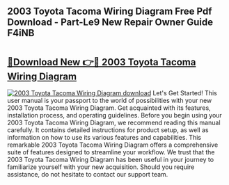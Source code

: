 ## 2003 Toyota Tacoma Wiring Diagram Free Pdf Download - Part-Le9 New Repair Owner Guide F4iNB

# <h2><a href="http://dfse70.blite.top/?on=2003+Toyota+Tacoma+Wiring+Diagram">🔗Download New 👉🔴 2003 Toyota Tacoma Wiring Diagram</a></h2>

[![2003 Toyota Tacoma Wiring Diagram download](https://i.imgur.com/lujVjoI.png)](http://dfse70.blite.top/?on=2003+Toyota+Tacoma+Wiring+Diagram)
Let's Get Started! This user manual is your passport to the world of possibilities with your new 2003 Toyota Tacoma Wiring Diagram. Get acquainted with its features, installation process, and operating guidelines. Before you begin using your 2003 Toyota Tacoma Wiring Diagram, we recommend reading this manual carefully. It contains detailed instructions for product setup, as well as information on how to use its various features and capabilities. This remarkable 2003 Toyota Tacoma Wiring Diagram offers a comprehensive suite of features designed to streamline your workflow. We trust that the 2003 Toyota Tacoma Wiring Diagram has been useful in your journey to familiarize yourself with your new acquisition. Should you require assistance, do not hesitate to contact our support team.
